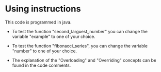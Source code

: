 # Using instructions
This code is programmed in java.

- To test the function "second_larguest_number" you can change the variable "example" to one of your choice.

- To test the function "fibonacci_series", you can change the variable "number" to one of your choice.

- The explanation of the "Overloading" and "Overriding" concepts can be found in the code comments.
